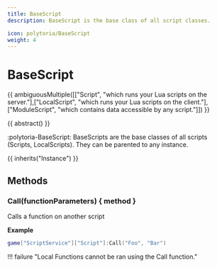 ```yaml
---
title: BaseScript
description: BaseScript is the base class of all script classes.

icon: polytoria/BaseScript
weight: 4
---
```


# BaseScript

{{ ambiguousMultiple([["Script", "which runs your Lua scripts on the server."],["LocalScript", "which runs your Lua scripts on the client."],["ModuleScript", "which contains data accessible by any script."]]) }}

{{ abstract() }}

:polytoria-BaseScript: BaseScripts are the base classes of all scripts (Scripts, LocalScripts). They can be parented to any instance.

{{ inherits("Instance") }}

## Methods

### Call(functionParameters) { method }

Calls a function on another script

**Example**

```lua
game["ScriptService"]["Script"]:Call("Foo", "Bar")
```

!!! failure "Local Functions cannot be ran using the Call function."
